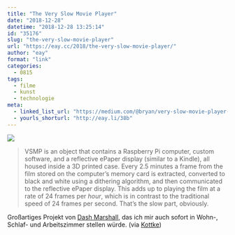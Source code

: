 ```yaml
---
title: "The Very Slow Movie Player"
date: "2018-12-28"
datetime: "2018-12-28 13:25:14"
id: "35176"
slug: "the-very-slow-movie-player"
url: "https://eay.cc/2018/the-very-slow-movie-player/"
author: "eay"
format: "link"
categories:
  - 0815
tags:
  - filme
  - kunst
  - technologie
meta:
  - linked_list_url: "https://medium.com/@bryan/very-slow-movie-player-499f76c48b62"
  - yourls_shorturl: "http://eay.li/38b"
---
```


![](https://eay.cc/uploads/2018/vsmp.jpg)

> VSMP is an object that contains a Raspberry Pi computer, custom software, and a reflective ePaper display (similar to a Kindle), all housed inside a 3D printed case. Every 2.5 minutes a frame from the film stored on the computer’s memory card is extracted, converted to black and white using a dithering algorithm, and then communicated to the reflective ePaper display. This adds up to playing the film at a rate of 24 frames per _hour_, which is in contrast to the traditional speed of 24 frames per second. That’s the slow part, obviously.

Großartiges Projekt von [Dash Marshall](http://dashmarshall.com/), das ich mir auch sofort in Wohn-, Schlaf- und Arbeitszimmer stellen würde. (via [Kottke](https://kottke.org/18/12/the-very-slow-movie-player))

